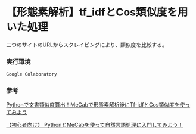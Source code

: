 # 【形態素解析】tf_idfとCos類似度を用いた処理

二つのサイトのURLからスクレイピングにより、類似度を比較する。

### 実行環境
```
Google Colaboratory
```

### 参考

[Pythonで文書類似度算出！MeCabで形態素解析後にTf-idfとCos類似度を使ってみよう](https://toukei-lab.com/python-mecab)

[【初心者向け】 PythonとMeCabを使って自然言語処理に入門してみよう！](https://note.com/m_k_696/n/n9ad2da00ecb3)


